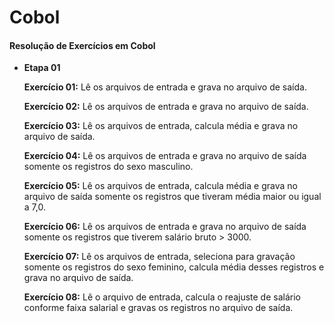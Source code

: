 # Cobol
#### Resolução de Exercícios em Cobol

- **Etapa 01**

  **Exercício 01:** Lê os arquivos de entrada e grava no arquivo de saída.
  
  **Exercício 02:** Lê os arquivos de entrada e grava no arquivo de saída.
  
  **Exercício 03:** Lê os arquivos de entrada, calcula média e grava no arquivo de saída.

  **Exercício 04:** Lê os arquivos de entrada e grava no arquivo de saída somente os registros do sexo masculino.
  
  **Exercício 05:** Lê os arquivos de entrada, calcula média e grava no arquivo de saída somente os registros que tiveram média maior ou igual a 7,0.
  
  **Exercício 06:** Lê os arquivos de entrada e grava no arquivo de saída somente os registros que tiverem salário bruto > 3000.
  
  **Exercício 07:** Lê os arquivos de entrada, seleciona para gravação somente os registros do sexo feminino, calcula média desses registros e grava no arquivo de saída.
  
  **Exercício 08:** Lê o arquivo de entrada, calcula o reajuste de salário conforme faixa salarial e gravas os registros no arquivo de saída.

  



